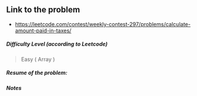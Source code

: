 ## Link to the problem
 
 - https://leetcode.com/contest/weekly-contest-297/problems/calculate-amount-paid-in-taxes/
 
##### Difficulty Level (according to Leetcode)
 
 > Easy ( Array )
 
##### Resume of the problem:



##### Notes
  